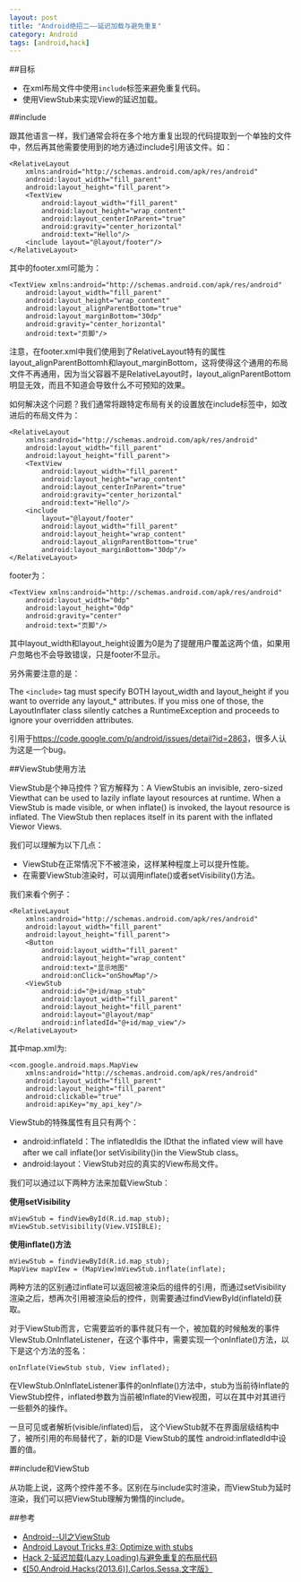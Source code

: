 ```yaml
---
layout: post
title: "Android绝招二——延迟加载与避免重复"
category: Android
tags: [android,hack]
--- 
```

##目标

- 在xml布局文件中使用`include`标签来避免重复代码。
- 使用ViewStub来实现View的延迟加载。

<!--more-->

##include

跟其他语言一样，我们通常会将在多个地方重复出现的代码提取到一个单独的文件中，然后再其他需要使用到的地方通过include引用该文件。如：

	<RelativeLayout
	    xmlns:android="http://schemas.android.com/apk/res/android"
	    android:layout_width="fill_parent"
	    android:layout_height="fill_parent">
	    <TextView
	        android:layout_width="fill_parent"
	        android:layout_height="wrap_content"
	        android:layout_centerInParent="true"
	        android:gravity="center_horizontal"
	        android:text="Hello"/>
	    <include layout="@layout/footer"/>
	</RelativeLayout>

其中的footer.xml可能为：

	<TextView xmlns:android="http://schemas.android.com/apk/res/android"
	    android:layout_width="fill_parent"
	    android:layout_height="wrap_content"
	    android:layout_alignParentBottom="true"
	    android:layout_marginBottom="30dp"
	    android:gravity="center_horizontal"
	    android:text="页脚"/>

注意，在footer.xml中我们使用到了RelativeLayout特有的属性layout_alignParentBottomh和layout_marginBottom，这将使得这个通用的布局文件不再通用，因为当父容器不是RelativeLayout时，layout_alignParentBottom明显无效，而且不知道会导致什么不可预知的效果。

如何解决这个问题？我们通常将跟特定布局有关的设置放在include标签中，如改进后的布局文件为：

	<RelativeLayout
	    xmlns:android="http://schemas.android.com/apk/res/android"
	    android:layout_width="fill_parent"
	    android:layout_height="fill_parent">
	    <TextView
	        android:layout_width="fill_parent"
	        android:layout_height="wrap_content"
	        android:layout_centerInParent="true"
	        android:gravity="center_horizontal"
	        android:text="Hello"/>
	    <include
	        layout="@layout/footer"
	        android:layout_width="fill_parent"
	        android:layout_height="wrap_content"
	        android:layout_alignParentBottom="true"
	        android:layout_marginBottom="30dp"/>
	</RelativeLayout>


footer为：

	<TextView xmlns:android="http://schemas.android.com/apk/res/android"
	    android:layout_width="0dp"
	    android:layout_height="0dp"
	    android:gravity="center"
	    android:text="页脚"/>

其中layout_width和layout_height设置为0是为了提醒用户覆盖这两个值，如果用户忽略也不会导致错误，只是footer不显示。    

另外需要注意的是：

The `<include>` tag must specify BOTH layout_width and layout_height if you want to override any layout_* attributes. If you miss one of those, the LayoutInflater class silently catches a RuntimeException and proceeds to ignore your overridden attributes.

引用于<https://code.google.com/p/android/issues/detail?id=2863>，很多人认为这是一个bug。

##ViewStub使用方法

ViewStub是个神马控件？官方解释为：A ViewStubis an invisible, zero-sized Viewthat can be  used  to lazily inflate layout  resources  at  runtime.  When  a ViewStub is  made  visible,  or  when inflate() is  invoked,  the  layout  resource  is  inflated.  The  ViewStub then replaces itself in its parent with the inflated Viewor Views. 

我们可以理解为以下几点：

- ViewStub在正常情况下不被渲染，这样某种程度上可以提升性能。
- 在需要ViewStub渲染时，可以调用inflate()或者setVisibility()方法。

我们来看个例子：

	<RelativeLayout
	    xmlns:android="http://schemas.android.com/apk/res/android"
	    android:layout_width="fill_parent"
	    android:layout_height="fill_parent">
	    <Button
	        android:layout_width="fill_parent"
	        android:layout_height="wrap_content"
	        android:text="显示地图"
	        android:onClick="onShowMap"/>
	    <ViewStub
	        android:id="@+id/map_stub"
	        android:layout_width="fill_parent"
	        android:layout_height="fill_parent"
	        android:layout="@layout/map"
	        android:inflatedId="@+id/map_view"/>
	</RelativeLayout>

其中map.xml为:

	<com.google.android.maps.MapView
	    xmlns:android="http://schemas.android.com/apk/res/android"
	    android:layout_width="fill_parent"
	    android:layout_height="fill_parent"
	    android:clickable="true"
	    android:apiKey="my_api_key"/>

ViewStub的特殊属性有且只有两个：

- android:inflateId：The inflatedIdis the IDthat the inflated view will have after we call inflate()or setVisibility()in the ViewStub class。
- android:layout：ViewStub对应的真实的View布局文件。

我们可以通过以下两种方法来加载ViewStub：

**使用setVisibility**

	mViewStub = findViewById(R.id.map_stub);
	mViewStub.setVisibility(View.VISIBLE);

**使用inflate()方法**

	mViewStub = findViewById(R.id.map_stub);
	MapView mapVIew = (MapView)mViewStub.inflate(inflate);

两种方法的区别通过inflate可以返回被渲染后的组件的引用，而通过setVisibility渲染之后，想再次引用被渲染后的控件，则需要通过findViewById(inflateId)获取。


对于ViewStub而言，它需要监听的事件就只有一个，被加载的时候触发的事件VIewStub.OnInflateListener，在这个事件中，需要实现一个onInflate()方法，以下是这个方法的签名：

	onInflate(ViewStub stub, View inflated);

在VIewStub.OnInflateListener事件的onInflate()方法中，stub为当前待Inflate的ViewStub控件，inflated参数为当前被Inflate的View视图，可以在其中对其进行一些额外的操作。

一旦可见或者解析(visible/inflated)后， 这个ViewStub就不在界面层级结构中了，被所引用的布局替代了，新的ID是 ViewStub的属性 android:inflatedId中设置的值。

##include和ViewStub

从功能上说，这两个控件差不多。区别在与include实时渲染，而ViewStub为延时渲染，我们可以把ViewStub理解为懒惰的include。


##参考

- [Android--UI之ViewStub](http://www.cnblogs.com/plokmju/p/android_viewstub.html)
- [Android Layout Tricks #3: Optimize with stubs](http://android-developers.blogspot.com.ar/2009/03/android-layout-tricks-3-optimize-with.html)
- [Hack 2-延迟加载(Lazy Loading)与避免重复的布局代码](http://blog.csdn.net/kost_/article/details/13170219)
- [《[50.Android.Hacks(2013.6)].Carlos.Sessa.文字版》](http://www.salttiger.com/50-android-hacks/)